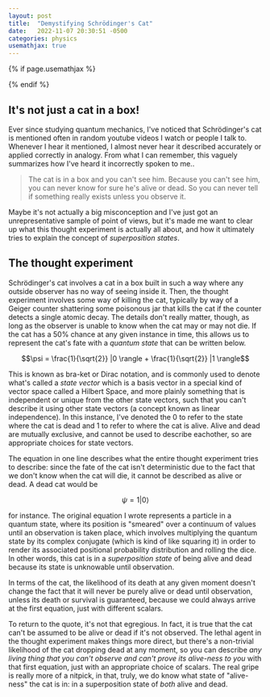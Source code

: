 ```yaml
---
layout: post
title:  "Demystifying Schrödinger's Cat"
date:   2022-11-07 20:30:51 -0500
categories: physics
usemathjax: true
---
```


   <!-- for mathjax support -->
{% if page.usemathjax %}
  <script type="text/x-mathjax-config">
    MathJax.Hub.Config({
    TeX: { equationNumbers: { autoNumber: "AMS" } }
    });
  </script>
  <script type="text/javascript" async src="https://cdn.mathjax.org/mathjax/latest/MathJax.js?config=TeX-AMS-MML_HTMLorMML"></script>
{% endif %}


## It's not just a cat in a box!
Ever since studying quantum mechanics, I've noticed that Schrödinger's cat is mentioned often in random youtube videos I watch or people I talk to. Whenever I hear it mentioned, I almost never hear it described accurately or applied correctly in analogy. From what I can remember, this vaguely summarizes how I've heard it incorrectly spoken to me..

> The cat is in a box and you can't see him. Because you can't see him, you can never know for sure he's alive or dead. So you can never tell if something really exists unless you observe it.

Maybe it's not actually a big misconception and I've just got an unrepresentative sample of point of views, but it's made me want to clear up what this thought experiment is actually all about, and how it ultimately tries to explain the concept of *superposition states*.

## The thought experiment
Schrödinger's cat involves a cat in a box built in such a way where any outside observer has no way of seeing inside it. Then, the thought experiment involves some way of killing the cat, typically by way of a Geiger counter shattering some poisonous jar that kills the cat if the counter detects a single atomic decay. The details don't really matter, though, as long as the observer is unable to know when the cat may or may not die. If the cat has a 50% chance at any given instance in time, this allows us to represent the cat's fate with a *quantum state* that can be written below.

$$\psi = \frac{1}{\sqrt{2}} |0 \rangle + \frac{1}{\sqrt{2}} |1 \rangle$$

This is known as bra-ket or Dirac notation, and is commonly used to denote what's called a *state vector* which is a basis vector in a special kind of vector space called a Hilbert Space, and more plainly something that is independent or unique from the other state vectors, such that you can't describe it using other state vectors (a concept known as linear independence). In this instance, I've denoted the 0 to refer to the state where the cat is dead and 1 to refer to where the cat is alive. Alive and dead are mutually exclusive, and cannot be used to describe eachother, so are appropriate choices for state vectors. 

The equation in one line describes what the entire thought experiment tries to describe: since the fate of the cat isn't deterministic due to the fact that we don't know when the cat will die, it cannot be described as alive or dead. A dead cat would be

$$\psi = 1 |0 \rangle$$

for instance. The original equation I wrote represents a particle in a quantum state, where its position is "smeared" over a continuum of values until an observation is taken place, which involves multiplying the quantum state by its complex conjugate (which is kind of like squaring it) in order to render its associated positional probability distribution and rolling the dice. In other words, this cat is in a *superposition state* of being alive and dead because its state is unknowable until observation.

In terms of the cat, the likelihood of its death at any given moment doesn't change the fact that it will never be purely alive or dead until observation, unless its death or survival is guaranteed, because we could always arrive at the first equation, just with different scalars. 

To return to the quote, it's not that egregious. In fact, it is true that the cat can't be assumed to be alive or dead if it's not observed. The lethal agent in the thought experiment makes things more direct, but there's a non-trivial likelihood of the cat dropping dead at any moment, so you can describe *any living thing that you can't observe and can't prove its alive-ness to you* with that first equation, just with an appropriate choice of scalars. The real gripe is really more of a nitpick, in that, truly, we do know what state of "alive-ness" the cat is in: in a superposition state of *both* alive and dead.